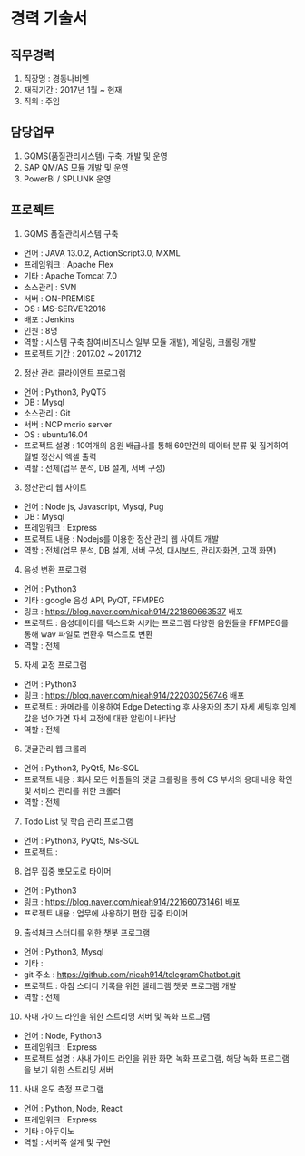 # 경력 기술서

## 직무경력
1) 직장명 : 경동나비엔
2) 재직기간 : 2017년 1월 ~ 현재
3) 직위 : 주임

## 담당업무
1) GQMS(품질관리시스템) 구축, 개발 및 운영
2) SAP QM/AS 모듈 개발 및 운영
3) PowerBi / SPLUNK 운영

## 프로젝트
1) GQMS 품질관리시스템 구축 
 - 언어 : JAVA 13.0.2, ActionScript3.0, MXML
 - 프레임워크 : Apache Flex
 - 기타 : Apache Tomcat 7.0
 - 소스관리 : SVN
 - 서버 : ON-PREMISE
 - OS : MS-SERVER2016
 - 배포 : Jenkins
 - 인원 : 8명
 - 역할 : 시스템 구축 참여(비즈니스 일부 모듈 개발), 메일링, 크롤링 개발 
 - 프로젝트 기간 : 2017.02 ~ 2017.12

2) 정산 관리 클라이언트 프로그램
 - 언어 : Python3, PyQT5
 - DB : Mysql
 - 소스관리 : Git
 - 서버 : NCP mcrio server 
 - OS : ubuntu16.04
 - 프로젝트 설명 : 10여개의 음원 배급사를 통해 60만건의 데이터 분류 및 집계하여 월별 정산서 엑셀 출력 
 - 역활 : 전체(업무 분석, DB 설계, 서버 구성)

3) 정산관리 웹 사이트
 - 언어 : Node js, Javascript, Mysql, Pug
 - DB : Mysql
 - 프레임워크 : Express
 - 프로젝트 내용 : Nodejs를 이용한 정산 관리 웹 사이트 개발
 - 역할 : 전체(업무 분석, DB 설계, 서버 구성, 대시보드, 관리자화면, 고객 화면)


4) 음성 변환 프로그램
 - 언어 : Python3
 - 기타 : google 음성 API, PyQT, FFMPEG
 - 링크 : https://blog.naver.com/nieah914/221860663537 배포
 - 프로젝트 : 음성데이터를 텍스트화 시키는 프로그램
                다양한 음원들을 FFMPEG를 통해 wav 파일로 변환후 텍스트로 변환
 - 역할 : 전체 

5) 자세 교정 프로그램
 - 언어 : Python3
 - 링크 : https://blog.naver.com/nieah914/222030256746 배포
 - 프로젝트 : 카메라를 이용하여 Edge Detecting 후 사용자의 초기 자세 세팅후 임계값을 넘어가면 
                자세 교정에 대한 알림이 나타남
 - 역할 : 전체

6) 댓글관리 웹 크롤러
 - 언어 : Python3, PyQt5, Ms-SQL
 - 프로젝트 내용 : 회사 모든 어플들의 댓글 크롤링을 통해 CS 부서의 응대 내용 확인 및 서비스 관리를 위한 크롤러
 - 역할 : 전체

7) Todo List 및 학습 관리 프로그램
 - 언어 : Python3, PyQt5, Ms-SQL
 - 프로젝트 : 

8) 업무 집중 뽀모도로 타이머
 - 언어 : Python3
 - 링크 : https://blog.naver.com/nieah914/221660731461 배포
 - 프로젝트 내용 : 업무에 사용하기 편한 집중 타이머

9) 출석체크 스터디를 위한 챗봇 프로그램
 - 언어 : Python3, Mysql
 - 기타 : 
 - git 주소 : https://github.com/nieah914/telegramChatbot.git 
 - 프로젝트 : 아침 스터디 기록을 위한 텔레그램 챗봇 프로그램 개발
 - 역할 : 전체

10) 사내 가이드 라인을 위한 스트리밍 서버 및 녹화 프로그램
 - 언어 : Node, Python3
 - 프레임워크 : Express
 - 프로젝트 설명 : 사내 가이드 라인을 위한 화면 녹화 프로그램, 해당 녹화 프로그램을 보기 위한 스트리밍 서버

11) 사내 온도 측정 프로그램
 - 언어 : Python, Node, React
 - 프레임워크 : Express
 - 기타 : 아두이노
 - 역할 : 서버쪽 설계 및 구현 

